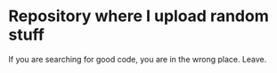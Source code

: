# Repository where I upload random stuff

If you are searching for good code, you are in the wrong place. 
Leave.

